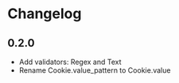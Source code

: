 # Changelog
## 0.2.0
- Add validators: Regex and Text
- Rename Cookie.value_pattern to Cookie.value
